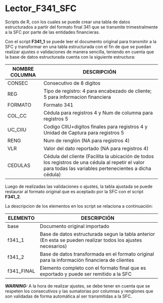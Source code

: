 # Lector_F341_SFC

Scripts de R, con los cuales se puede crear una tabla de datos estructurados a partir del formato final 341 que se transmite trimestralmente a la SFC por parte de las entidades financieras.

Con el script **F341_1** se puede leer el documento original para transmitir a la SFC y transformar en una tabla estructurada con el fin de que se puedan realizar ajustes o validaciones de manera sencilla, teniendo en cuenta que la base de datos estructurada cuenta con la siguiente estructura:

|NOMBRE COLUMNA|DESCRIPCIÓN|
|---|---|
|CONSEC|Consecutivo de 8 digitos|
|REG|Tipo de registro: 4 para encabezado de cliente; 5 para informacion financiera|
|FORMATO|Formato 341|
|COL_CC|Cédula para registros 4 y Num de columna para registros 5|
|UC_CIIU|Codigo CIIU+digitos finales para registros 4 y Unidad de Captura para registros 5|
|RENG|Num de renglón (NA para registros 4)|
|VLR|Valor del dato reportado (NA para registros 4)|
|CEDULAS|Cédula del cliente (Facilita la ubicación de todos los registros de una cédula al repetir el valor para todas las variables pertenecientes a dicha cédula)|

Luego de realizadas las validaciones o ajustes, la tabla ajustada se puede restaurar al formato original que es aceptado por la SFC con el script **F341_2**.

La descripcion de los elementos en los script se relaciona a continuación:

|ELEMENTO|DESCRIPCIÓN|
|---|---|
|base|Documento original importado|
|f341_1|Base de datos estructurada segun la tabla anterior (En esta se pueden realizar todos los ajustes necesarios)|
|f341_2|Base de datos transformada en el formato original para la información financiera de clientes|
|f341_FINAL|Elemento completo con el formato final que es exportado y puede ser remitido a la SFC|

***WARNING:*** A la hora de realizar ajustes, se debe tener en cuenta que se respeten los consecutivos y las sumatorias por columnas y renglones que son validadas de forma automática al ser transmitidas a la SFC.
